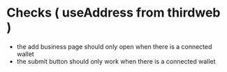# Checks ( useAddress from thirdweb )
- the add business page should only open when there is a connected wallet
- the submit button should only work when there is a connected wallet
